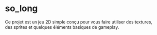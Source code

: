 # so_long
Ce projet est un jeu 2D simple conçu pour vous faire utiliser des textures, des sprites et quelques éléments basiques de gameplay.
